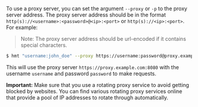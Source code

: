 To use a proxy server, you can set the argument `--proxy` or `-p` to the proxy server address. The proxy server address should be in the format `http(s)://<username>:<password>@<ip>:<port>` or `http(s)://<ip>:<port>`. For example:

> Note: The proxy server address should be url-encoded if it contains special characters.

```bash
$ hmt "username:john_doe" --proxy https://username:password@proxy.example.com:8080
```

This will use the proxy server `https://proxy.example.com:8080` with the username `username` and password `password` to make requests.

**Important:** Make sure that you use a rotating proxy service to avoid getting blocked by websites. You can find various rotating proxy services online that provide a pool of IP addresses to rotate through automatically.
